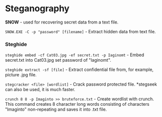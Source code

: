# Steganography

**SNOW** - used for recovering secret data from a text file. 

```SNOW.EXE -C -p "password" [filename]``` - Extract hidden data from text file.

### Steghide

```steghide embed -cf Cat03.jpg -ef secret.txt -p Iaginomt``` - Embed secret.txt into Cat03.jpg set password of "Iaginomt".

```steghide extract -sf [file]``` - Extract confidential file from, for example, picture .jpg file.

```stegcracker <file> [wordlist]``` - Crack password protected file. *stegseek can also be used, it is much faster.

```crunch 8 8 -p Imaginto >> bruteforce.txt``` - Create wordlist with crunch. This command creates 8 character long words consisting of characters "Imaginto" non-repeating and saves it into .txt file.

